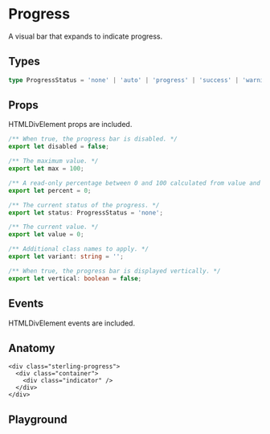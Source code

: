 <script>
    import Playground from './ProgressPlayground.svelte';
</script>

# Progress

A visual bar that expands to indicate progress.

## Types

```ts
type ProgressStatus = 'none' | 'auto' | 'progress' | 'success' | 'warning' | 'danger';
```

## Props

HTMLDivElement props are included.

```ts
/** When true, the progress bar is disabled. */
export let disabled = false;

/** The maximum value. */
export let max = 100;

/** A read-only percentage between 0 and 100 calculated from value and max. */
export let percent = 0;

/** The current status of the progress. */
export let status: ProgressStatus = 'none';

/** The current value. */
export let value = 0;

/** Additional class names to apply. */
export let variant: string = '';

/** When true, the progress bar is displayed vertically. */
export let vertical: boolean = false;
```

## Events

HTMLDivElement events are included.

## Anatomy

```svelte
<div class="sterling-progress">
  <div class="container">
    <div class="indicator" />
  </div>
</div>
```

## Playground

<Playground />

